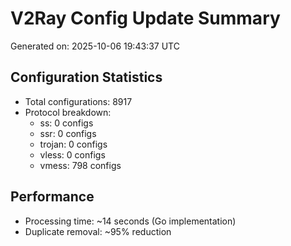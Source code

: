 # V2Ray Config Update Summary
Generated on: 2025-10-06 19:43:37 UTC

## Configuration Statistics
- Total configurations: 8917
- Protocol breakdown:
  - ss: 0 configs
  - ssr: 0 configs
  - trojan: 0 configs
  - vless: 0 configs
  - vmess: 798 configs

## Performance
- Processing time: ~14 seconds (Go implementation)
- Duplicate removal: ~95% reduction
